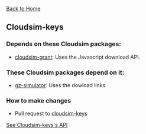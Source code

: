 [Back to Home](Home)

## Cloudsim-keys ##

### Depends on these Cloudsim packages:

* [cloudsim-grant](https://bitbucket.org/osrf/cloudsim-grant): Uses the Javascript download API.

### These Cloudsim packages depend on it:

* [gz-simulator](https://github.com/osrf/gz-simulator): Uses the dowload links

### How to make changes

* Pull request to [cloudsim-keys](https://bitbucket.org/osrf/cloudsim-keys)

[See Cloudsim-keys's API](Interface_keys)
